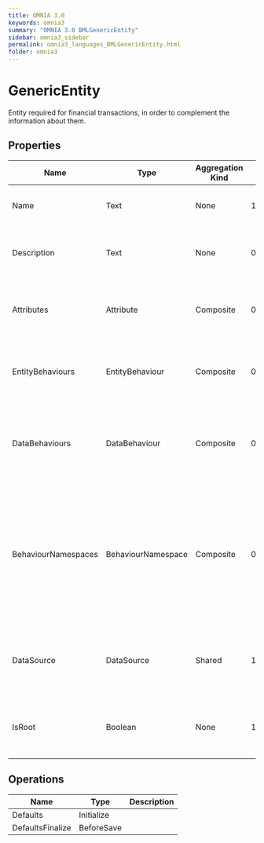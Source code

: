 ```yaml
---
title: OMNIA 3.0
keywords: omnia3
summary: "OMNIA 3.0 BMLGenericEntity"
sidebar: omnia3_sidebar
permalink: omnia3_languages_BMLGenericEntity.html
folder: omnia3
---
```


# GenericEntity
Entity required for financial transactions, in order to complement the information about them.
## Properties

| Name | Type | Aggregation Kind | Multiplicity | Description |
| --------- | --------- | --------- | --------- | --------- |
| Name | Text | None | 1..* | The name of the entity (unique identifier). |
| Description | Text | None | 0..* | The textual explanation of the entities' purpose. |
| Attributes | Attribute | Composite | 0..2147483647 | A collection of entries that allows to define entity' structure. |
| EntityBehaviours | EntityBehaviour | Composite | 0..2147483647 | A collection of entries representing how the entity behaves. |
| DataBehaviours | DataBehaviour | Composite | 0..2147483647 | A collection of entries representing how the entity' data is stored and retrieved. |
| BehaviourNamespaces | BehaviourNamespace | Composite | 0..2147483647 | A collection of entries representing the coding namespaces to be included (as usings) on code generated with your data and entity behaviours. |
| DataSource | DataSource | Shared | 1..* | The Data Source in which the entities are computed and/or persisted. |
| IsRoot | Boolean | None | 1..* | Indicates if the entity acts as a root entity or as a sub-entity. |
## Operations

| Name | Type | Description |
| --------- | --------- | --------- |
| Defaults | Initialize |  |
| DefaultsFinalize | BeforeSave |  |


